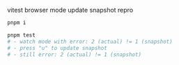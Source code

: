 vitest browser mode update snapshot repro

```sh
pnpm i

pnpm test
# - watch mode with error: 2 (actual) != 1 (snapshot)
# - press "u" to update snapshot
# - still error: 2 (actual) != 1 (snapshot)
```
